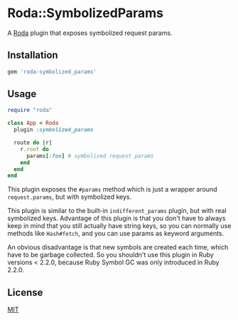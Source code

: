 # Roda::SymbolizedParams

A [Roda](https://github.com/jeremyevans/roda) plugin that exposes symbolized
request params.

## Installation

```ruby
gem 'roda-symbolized_params'
```

## Usage

```ruby
require "roda"

class App < Roda
  plugin :symbolized_params

  route do |r|
    r.root do
      params[:foo] # symbolized request params
    end
  end
end
```

This plugin exposes the `#params` method which is just a wrapper around
`request.params`, but with symbolized keys.

This plugin is similar to the built-in `indifferent_params` plugin, but with
real symbolized keys. Advantage of this plugin is that you don't have to always
keep in mind that you still actually have string keys, so you can normally use
methods like `Hash#fetch`, and you can use params as keyword arguments.

An obvious disadvantage is that new symbols are created each time, which have
to be garbage collected. So you shouldn't use this plugin in Ruby versions <
2.2.0, because Ruby Symbol GC was only introduced in Ruby 2.2.0.

## License

[MIT](LICENSE.txt)
